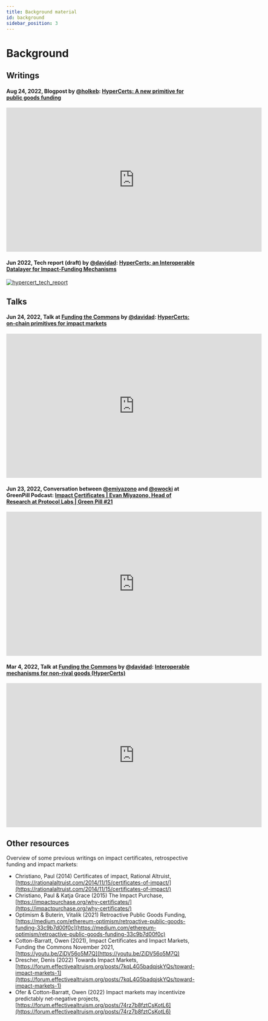 ```yaml
---
title: Background material
id: background
sidebar_position: 3
---
```


# Background

## Writings

#### Aug 24, 2022, Blogpost by [@holkeb](https://twitter.com/holkeb): [HyperCerts: A new primitive for public goods funding](https://protocol.ai/blog/hypercert-new-primitive/)

<iframe width="675" height="380" src="https://protocol.ai/blog/hypercert-new-primitive/" frameborder="0"></iframe>

#### Jun 2022, Tech report (draft) by [@davidad](https://twitter.com/davidad): [HyperCerts; an Interoperable Datalayer for Impact-Funding Mechanisms](https://github.com/protocol/hypercerts-docs/blob/main/static/pdf/hypercerts_Tech_Report_draft.pdf)

[![hypercert_tech_report](https://raw.githubusercontent.com/protocol/hypercerts-docs/main/static/img/hypercert_tech_report.png)](https://github.com/protocol/hypercerts-docs/blob/main/static/pdf/hypercerts_Tech_Report_draft.pdf)

## Talks

#### Jun 24, 2022, Talk at [Funding the Commons](https://fundingthecommons.io/) by [@davidad](https://twitter.com/davidad): [HyperCerts: on-chain primitives for impact markets](https://youtu.be/2hOhOdCbBlU)

<iframe width="675" height="380" src="https://www.youtube.com/embed/2hOhOdCbBlU" frameborder="0" allow="accelerometer; autoplay; encrypted-media; gyroscope; picture-in-picture" allowfullscreen></iframe>

#### Jun 23, 2022, Conversation between [@emiyazono](http://twitter.com/emiyazono) and [@owocki](http://twitter.com/owocki) at GreenPill Podcast: [Impact Certificates | Evan Miyazono, Head of Research at Protocol Labs | Green Pill #21](https://youtu.be/kyo5SxtSJ9U)

<iframe width="675" height="380" src="https://www.youtube.com/embed/kyo5SxtSJ9U" frameborder="0" allow="accelerometer; autoplay; encrypted-media; gyroscope; picture-in-picture" allowfullscreen></iframe>

#### Mar 4, 2022, Talk at [Funding the Commons](https://fundingthecommons.io/) by [@davidad](https://twitter.com/davidad): [Interoperable mechanisms for non-rival goods (HyperCerts)](https://youtu.be/acbBeGcevok)

<iframe width="675" height="380" src="https://www.youtube.com/embed/acbBeGcevok" frameborder="0" allow="accelerometer; autoplay; encrypted-media; gyroscope; picture-in-picture" allowfullscreen></iframe>


## Other resources

Overview of some previous writings on impact certificates, retrospective funding and impact markets:
* Christiano, Paul (2014) Certificates of impact, Rational Altruist, [https://rationalaltruist.com/2014/11/15/certificates-of-impact/](https://rationalaltruist.com/2014/11/15/certificates-of-impact/) 
* Christiano, Paul & Katja Grace (2015) The Impact Purchase, [https://impactpurchase.org/why-certificates/](https://impactpurchase.org/why-certificates/) 
* Optimism & Buterin, Vitalik (2021) Retroactive Public Goods Funding, [https://medium.com/ethereum-optimism/retroactive-public-goods-funding-33c9b7d00f0c](https://medium.com/ethereum-optimism/retroactive-public-goods-funding-33c9b7d00f0c)
* Cotton-Barratt, Owen (2021), Impact Certificates and Impact Markets, Funding the Commons November 2021, [https://youtu.be/ZiDV56o5M7Q](https://youtu.be/ZiDV56o5M7Q) 
* Drescher, Denis (2022) Towards Impact Markets, [https://forum.effectivealtruism.org/posts/7kqL4G5badqjskYQs/toward-impact-markets-1](https://forum.effectivealtruism.org/posts/7kqL4G5badqjskYQs/toward-impact-markets-1) 
* Ofer & Cotton-Barratt, Owen (2022) Impact markets may incentivize predictably net-negative projects, [https://forum.effectivealtruism.org/posts/74rz7b8fztCsKotL6](https://forum.effectivealtruism.org/posts/74rz7b8fztCsKotL6) 
